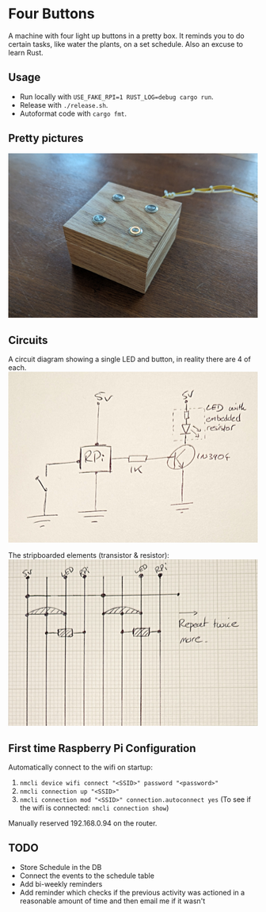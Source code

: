Four Buttons
============

A machine with four light up buttons in a pretty box.  It reminds you to do certain tasks, like water the plants, on a set schedule.  Also an excuse to learn Rust.

## Usage

* Run locally with `USE_FAKE_RPI=1 RUST_LOG=debug cargo run`.
* Release with `./release.sh`.
* Autoformat code with `cargo fmt`.

## Pretty pictures

![Picture of the finished machine](images/complete.png)

## Circuits

A circuit diagram showing a single LED and button, in reality there are 4 of each.
![Circuit Diagram](images/circuit-2.png)

The stripboarded elements (transistor & resistor):
![Stripboard diagram](images/circuit-1.png)

## First time Raspberry Pi Configuration

Automatically connect to the wifi on startup:
1. `nmcli device wifi connect "<SSID>" password "<password>"`
2. `nmcli connection up "<SSID>"`
3. `nmcli connection mod "<SSID>" connection.autoconnect yes`
(To see if the wifi is connected: `nmcli connection show`)

Manually reserved 192.168.0.94 on the router.

## TODO

* Store Schedule in the DB
* Connect the events to the schedule table
* Add bi-weekly reminders
* Add reminder which checks if the previous activity was actioned in a 
  reasonable amount of time and then email me if it wasn't
